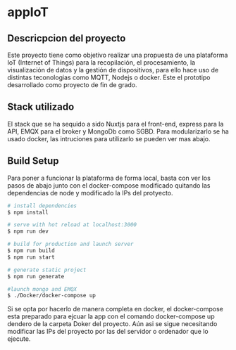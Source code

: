 # appIoT

## Descricpcion del proyecto
Este proyecto tiene como objetivo realizar una propuesta de una plataforma IoT (Internet of Things) para la recopilación, el procesamiento, la visualización de datos y la gestión de dispositivos, para ello hace uso de distintas teconologias como MQTT, Nodejs o docker. Este el prototipo desarrollado como proyecto de fin de grado.

## Stack utilizado

El stack que se ha sequido a sido Nuxtjs para el front-end, express para la API, EMQX para el broker y MongoDb como SGBD. Para modularizarlo se ha usado docker, las intruciones para utilizarlo se pueden ver mas abajo.

## Build Setup
Para poner a funcionar la plataforma de forma local, basta con ver los pasos de abajo junto con el docker-compose modificado quitando las dependencias de node y modificado la IPs del protyecto.

```bash
# install dependencies
$ npm install

# serve with hot reload at localhost:3000
$ npm run dev

# build for production and launch server
$ npm run build
$ npm run start

# generate static project
$ npm run generate

#launch mongo and EMQX
$ ./Docker/docker-compose up
```
Si se opta por hacerlo de manera completa en docker, el docker-compose esta preparado para ejcuar la app con el comando docker-compose up dendero de la carpeta Doker del proyecto. Aún asi se sigue necesitando modificar las IPs del proyecto por las del servidor o ordenador que lo ejecute.


